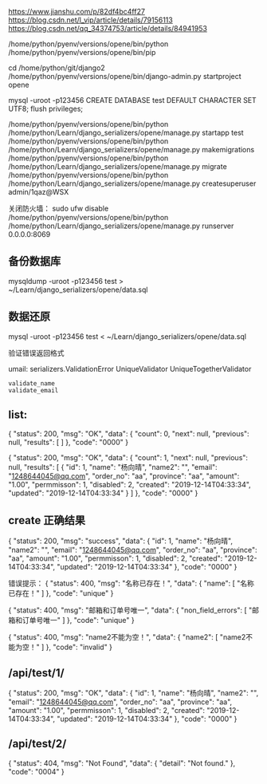 https://www.jianshu.com/p/82df4bc4ff27
https://blog.csdn.net/l_vip/article/details/79156113
https://blog.csdn.net/qq_34374753/article/details/84941953


/home/python/pyenv/versions/opene/bin/python
/home/python/pyenv/versions/opene/bin/pip

cd /home/python/git/django2
/home/python/pyenv/versions/opene/bin/django-admin.py startproject opene

mysql -uroot -p123456
CREATE DATABASE test DEFAULT CHARACTER SET UTF8;
flush  privileges;

/home/python/pyenv/versions/opene/bin/python /home/python/Learn/django_serializers/opene/manage.py startapp test
/home/python/pyenv/versions/opene/bin/python /home/python/Learn/django_serializers/opene/manage.py makemigrations
/home/python/pyenv/versions/opene/bin/python /home/python/Learn/django_serializers/opene/manage.py migrate
/home/python/pyenv/versions/opene/bin/python /home/python/Learn/django_serializers/opene/manage.py createsuperuser
admin/1qaz@WSX

关闭防火墙： sudo ufw disable
/home/python/pyenv/versions/opene/bin/python /home/python/Learn/django_serializers/opene/manage.py runserver 0.0.0.0:8069

## 备份数据库
mysqldump -uroot -p123456 test > ~/Learn/django_serializers/opene/data.sql

## 数据还原
mysql -uroot -p123456 test < ~/Learn/django_serializers/opene/data.sql


验证错误返回格式

umail:
    serializers.ValidationError
    UniqueValidator
    UniqueTogetherValidator
    
    validate_name
    validate_email
    
    
## list:
{
    "status": 200,
    "msg": "OK",
    "data": {
        "count": 0,
        "next": null,
        "previous": null,
        "results": [ ]
    },
    "code": "0000"
}

{
    "status": 200,
    "msg": "OK",
    "data": {
    "count": 1,
    "next": null,
    "previous": null,
    "results": [
            {
                "id": 1,
                "name": "杨向晴",
                "name2": "",
                "email": "1248644045@qq.com",
                "order_no": "aa",
                "province": "aa",
                "amount": "1.00",
                "permmisson": 1,
                "disabled": 2,
                "created": "2019-12-14T04:33:34",
                "updated": "2019-12-14T04:33:34"
            }
        ]
    },
    "code": "0000"
}

## create 正确结果
{
    "status": 200,
    "msg": "success",
    "data": {
        "id": 1,
        "name": "杨向晴",
        "name2": "",
        "email": "1248644045@qq.com",
        "order_no": "aa",
        "province": "aa",
        "amount": "1.00",
        "permmisson": 1,
        "disabled": 2,
        "created": "2019-12-14T04:33:34",
        "updated": "2019-12-14T04:33:34"
    },
    "code": "0000"
}

错误提示：
{
    "status": 400,
    "msg": "名称已存在！",
    "data": {
        "name": [
            "名称已存在！"
        ]
    },
    "code": "unique"
}

{
    "status": 400,
    "msg": "邮箱和订单号唯一",
    "data": {
        "non_field_errors": [
            "邮箱和订单号唯一"
        ]
    },
    "code": "unique"
}

{
    "status": 400,
    "msg": "name2不能为空！",
    "data": {
        "name2": [
            "name2不能为空！"
        ]
    },
    "code": "invalid"
}


## /api/test/1/
{
    "status": 200,
    "msg": "OK",
    "data": {
        "id": 1,
        "name": "杨向晴",
        "name2": "",
        "email": "1248644045@qq.com",
        "order_no": "aa",
        "province": "aa",
        "amount": "1.00",
        "permmisson": 1,
        "disabled": 2,
        "created": "2019-12-14T04:33:34",
        "updated": "2019-12-14T04:33:34"
    },
    "code": "0000"
}

## /api/test/2/
{
    "status": 404,
    "msg": "Not Found",
    "data": {
        "detail": "Not found."
    },
    "code": "0004"
}
    

